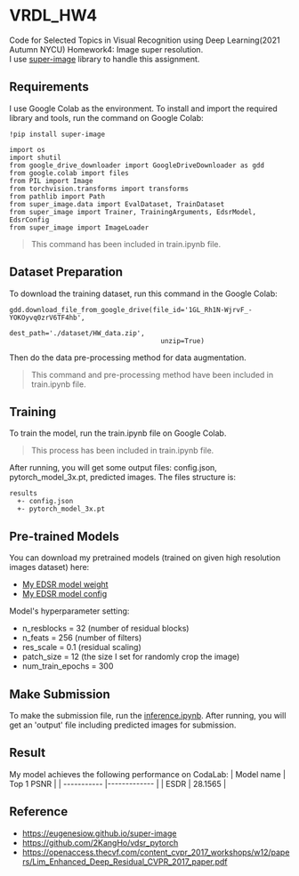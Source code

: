# VRDL_HW4

Code for Selected Topics in Visual Recognition using Deep Learning(2021 Autumn NYCU) 
Homework4: Image super resolution.  
I use [super-image](https://eugenesiow.github.io/super-image/) library to handle this assignment.

## Requirements

I use Google Colab as the environment.
To install and import the required library and tools, run the command on Google Colab:

```setup
!pip install super-image

import os
import shutil
from google_drive_downloader import GoogleDriveDownloader as gdd
from google.colab import files
from PIL import Image
from torchvision.transforms import transforms
from pathlib import Path
from super_image.data import EvalDataset, TrainDataset
from super_image import Trainer, TrainingArguments, EdsrModel, EdsrConfig
from super_image import ImageLoader
```
> This command has been included in train.ipynb file.
## Dataset Preparation

To download the training dataset, run this command in the Google Colab:
```
gdd.download_file_from_google_drive(file_id='1GL_Rh1N-WjrvF_-YOKOyvq0zrV6TF4hb',
                                      dest_path='./dataset/HW_data.zip',
                                      unzip=True)
```
Then do the data pre-processing method for data augmentation.
> This command and pre-processing method have been included in train.ipynb file.

## Training 

To train the model, run the train.ipynb file on Google Colab.

> This process has been included in train.ipynb file.

After running, you will get some output files: config.json, pytorch_model_3x.pt, predicted images. The files structure is:
```
results
  +- config.json
  +- pytorch_model_3x.pt
```

## Pre-trained Models

You can download my pretrained models (trained on given high resolution images dataset) here:

- [My EDSR model weight](https://drive.google.com/file/d/10edK-zM_1l7e2Fvf3FR-UFw5cbKeEXba/view?usp=sharing)
- [My EDSR model config](https://drive.google.com/file/d/1JVDZbANgLu_Oo85iSP22bRrULDS87pis/view?usp=sharing)
  

Model's hyperparameter setting:

- n_resblocks = 32 (number of residual blocks)
- n_feats = 256 (number of filters)
- res_scale = 0.1 (residual scaling)
- patch_size = 12 (the size I set for randomly crop the image)
- num_train_epochs = 300




## Make Submission

To make the submission file, run the [inference.ipynb](https://colab.research.google.com/drive/1lp-o8p-tbrUzacUCSqyssScswwc080ME?usp=sharing).
After running, you will get an 'output' file including predicted images for submission.

## Result

My model achieves the following performance on CodaLab:
| Model name  | Top 1 PSNR   |
| ----------- |------------- |
| ESDR        |    28.1565   |


## Reference
- https://eugenesiow.github.io/super-image
- https://github.com/2KangHo/vdsr_pytorch
- https://openaccess.thecvf.com/content_cvpr_2017_workshops/w12/papers/Lim_Enhanced_Deep_Residual_CVPR_2017_paper.pdf
